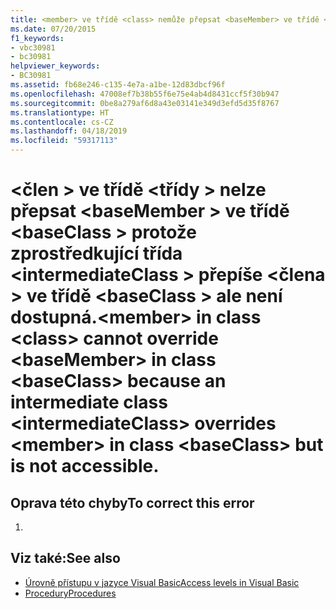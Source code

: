 ```yaml
---
title: <member> ve třídě <class> nemůže přepsat <baseMember> ve třídě <baseClass> protože zprostředkující třída <intermediateClass> přepíše <member> ve třídě <baseClass> ale není dostupná.
ms.date: 07/20/2015
f1_keywords:
- vbc30981
- bc30981
helpviewer_keywords:
- BC30981
ms.assetid: fb68e246-c135-4e7a-a1be-12d83dbcf96f
ms.openlocfilehash: 47008ef7b38b55f6e75e4ab4d8431ccf5f30b947
ms.sourcegitcommit: 0be8a279af6d8a43e03141e349d3efd5d35f8767
ms.translationtype: HT
ms.contentlocale: cs-CZ
ms.lasthandoff: 04/18/2019
ms.locfileid: "59317113"
---
```

# <a name="member-in-class-class-cannot-override-basemember-in-class-baseclass-because-an-intermediate-class-intermediateclass-overrides-member-in-class-baseclass-but-is-not-accessible"></a><span data-ttu-id="a1986-102">\<člen > ve třídě \<třídy > nelze přepsat \<baseMember > ve třídě \<baseClass > protože zprostředkující třída \<intermediateClass > přepíše \<člena > ve třídě \<baseClass > ale není dostupná.</span><span class="sxs-lookup"><span data-stu-id="a1986-102">\<member> in class \<class> cannot override \<baseMember> in class \<baseClass> because an intermediate class \<intermediateClass> overrides \<member> in class \<baseClass> but is not accessible.</span></span>
## <a name="to-correct-this-error"></a><span data-ttu-id="a1986-103">Oprava této chyby</span><span class="sxs-lookup"><span data-stu-id="a1986-103">To correct this error</span></span>  
  
1. 
  
## <a name="see-also"></a><span data-ttu-id="a1986-104">Viz také:</span><span class="sxs-lookup"><span data-stu-id="a1986-104">See also</span></span>

- [<span data-ttu-id="a1986-105">Úrovně přístupu v jazyce Visual Basic</span><span class="sxs-lookup"><span data-stu-id="a1986-105">Access levels in Visual Basic</span></span>](../../visual-basic/programming-guide/language-features/declared-elements/access-levels.md)
- [<span data-ttu-id="a1986-106">Procedury</span><span class="sxs-lookup"><span data-stu-id="a1986-106">Procedures</span></span>](../../visual-basic/programming-guide/language-features/procedures/index.md)
